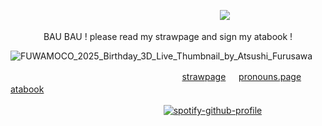 ㅤㅤㅤㅤㅤㅤㅤㅤㅤㅤㅤㅤㅤㅤㅤㅤㅤㅤㅤㅤㅤㅤㅤㅤㅤㅤ![](https://komarev.com/ghpvc/?username=sanctifiedcybersex&abbreviated=true)


<p align="center">
BAU BAU !  please read my strawpage and sign my atabook !
</p>


![FUWAMOCO_2025_Birthday_3D_Live_Thumbnail_by_Atsushi_Furusawa](https://github.com/user-attachments/assets/7b672fa2-fb8b-4709-808a-2060cff75c4a)

<p align="center">

</p>


ㅤㅤㅤㅤㅤㅤㅤㅤㅤㅤㅤㅤㅤㅤㅤㅤㅤㅤㅤ ㅤㅤ[strawpage](https://virtuapuppy.straw.page/) ㅤ [pronouns.page](https://en.pronouns.page/@virtuapup) ㅤ [atabook](https://sanctified.atabook.org/)
ㅤ
ㅤ

ㅤㅤㅤㅤㅤㅤㅤㅤㅤㅤㅤㅤㅤㅤㅤㅤㅤㅤㅤ[![spotify-github-profile](https://spotify-github-profile.kittinanx.com/api/view?uid=4fp0asyhbo9h5rumcdu5tintk&cover_image=true&theme=default&show_offline=false&background_color=2c2c35&interchange=true&bar_color=dda1b3&bar_color_cover=false)](https://spotify-github-profile.kittinanx.com/api/view?uid=4fp0asyhbo9h5rumcdu5tintk&redirect=true)
